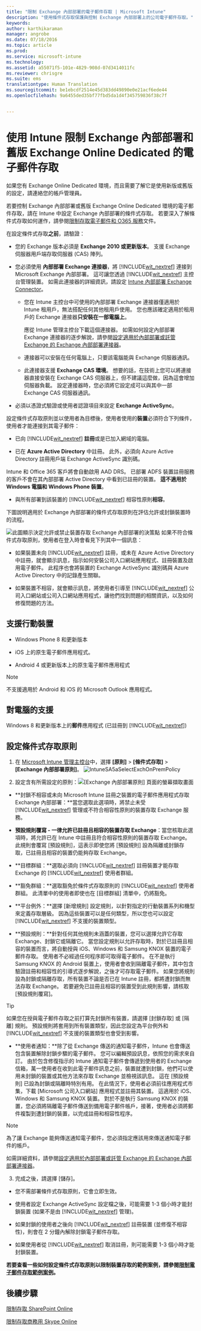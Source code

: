 ```yaml
---
title: "限制 Exchange 內部部署的電子郵件存取 | Microsoft Intune"
description: "使用條件式存取保護與控制 Exchange 內部部署上的公司電子郵件存取。"
keywords: 
author: karthikaraman
manager: angrobe
ms.date: 07/18/2016
ms.topic: article
ms.prod: 
ms.service: microsoft-intune
ms.technology: 
ms.assetid: a55071f5-101e-4829-908d-07d3414011fc
ms.reviewer: chrisgre
ms.suite: ems
translationtype: Human Translation
ms.sourcegitcommit: be1ebcdf2514e45d383dd49890e0e21acf6ede44
ms.openlocfilehash: 9a6455ded35bf77fbd5da1d4f345759836f38c7f


---
```


# 使用 Intune 限制 Exchange 內部部署和舊版 Exchange Online Dedicated 的電子郵件存取


如果您有 Exchange Online Dedicated 環境，而且需要了解它是使用新版或舊版的設定，請連絡您的帳戶管理員。


若要控制 Exchange 內部部署或舊版 Exchange Online Dedicated 環境的電子郵件存取，請在 Intune 中設定 Exchange 內部部署的條件式存取。
若要深入了解條件式存取如何運作，請參閱[限制存取電子郵件和 O365 服務]( restrict-access-to-email-and-o365-services-with-microsoft-intune.md)文件。

在設定條件式存取**之前**，請驗證：

-   您的 Exchange 版本必須是 **Exchange 2010 或更新版本**。 支援 Exchange 伺服器用戶端存取伺服器 (CAS) 陣列。

-   您必須使用 **內部部署 Exchange 連接器**，將 [!INCLUDE[wit_nextref](../includes/wit_nextref_md.md)] 連接到 Microsoft Exchange 內部部署。 這可讓您透過 [!INCLUDE[wit_nextref](../includes/wit_nextref_md.md)] 主控台管理裝置。 如需此連接器的詳細資訊，請設定 [Intune 內部部署 Exchange Connector](intune-on-premises-exchange-connector.md)。

    -   您在 Intune 主控台中可使用的內部部署 Exchange 連接器僅適用於 Intune 租用戶，無法搭配任何其他租用戶使用。 您也應該確定適用於租用戶的 Exchange 連接器**只安裝在一部電腦上**。

        應從 Intune 管理主控台下載這個連接器。  如需如何設定內部部署 Exchange 連接器的逐步解說，請參閱[設定適用於內部部署或託管 Exchange 的 Exchange 內部部署連接器](intune-on-premises-exchange-connector.md)。

    -   連接器可以安裝在任何電腦上，只要該電腦能與 Exchange 伺服器通訊。

    -   此連接器支援 **Exchange CAS 環境**。 想要的話，在技術上您可以將連接器直接安裝在 Exchange CAS 伺服器上，但不建議這麼做，因為這會增加伺服器負載。
    設定連接器時，您必須將它設定成可以與其中一部 Exchange CAS 伺服器通訊。

-   必須以憑證式驗證或使用者認證項目來設定 **Exchange ActiveSync**。

設定條件式存取原則並以使用者為目標後，使用者使用的**裝置**必須符合下列條件，使用者才能連接到其電子郵件：

-  已向 [!INCLUDE[wit_nextref](../includes/wit_nextref_md.md)] **註冊**或是已加入網域的電腦。

-  已在 **Azure Active Directory** 中註冊。 此外，必須向 Azure Active Directory 註冊用戶端 Exchange ActiveSync 識別碼。

  Intune 和 Office 365 客戶將會自動啟用 AAD DRS。 已部署 ADFS 裝置註冊服務的客戶不會在其內部部署 Active Directory 中看到已註冊的裝置。 **這不適用於 Windows 電腦和 Windows Phone 裝置**。

-   與所有部署到該裝置的 [!INCLUDE[wit_nextref](../includes/wit_nextref_md.md)] 相容性原則**相容**。

下圖說明適用於 Exchange 內部部署的條件式存取原則在評估允許或封鎖裝置時的流程。

![此圖顯示決定允許或禁止裝置存取 Exchange 內部部署的決策點](../media/ConditionalAccess8-2.png) 如果不符合條件式存取原則，使用者在登入時會看見下列其中一個訊息：

- 如果裝置未向 [!INCLUDE[wit_nextref](../includes/wit_nextref_md.md)] 註冊，或未在 Azure Active Directory 中註冊，就會顯示訊息，指示如何安裝公司入口網站應用程式、註冊裝置及啟用電子郵件。 此程序也會將裝置的 Exchange ActiveSync 識別碼與 Azure Active Directory 中的記錄產生關聯。

-   如果裝置不相容，就會顯示訊息，將使用者引導至 [!INCLUDE[wit_nextref](../includes/wit_nextref_md.md)] 公司入口網站或公司入口網站應用程式，讓他們找到問題的相關資訊，以及如何修復問題的方法。

## 支援行動裝置
-   Windows Phone 8 和更新版本

-   iOS 上的原生電子郵件應用程式。

-   Android 4 或更新版本上的原生電子郵件應用程式
> [!NOTE]
> 不支援適用於 Android 和 iOS 的 Microsoft Outlook 應用程式。

## 對電腦的支援

Windows 8 和更新版本上的**郵件**應用程式 (已註冊到 [!INCLUDE[wit_nextref](../includes/wit_nextref_md.md)])

##  設定條件式存取原則

1.  在 [Microsoft Intune 管理主控台](https://manage.microsoft.com)中，選擇 **[原則]** > **[條件式存取]** > **[Exchange 內部部署原則]**。
![IntuneSA5aSelectExchOnPremPolicy](../media/IntuneSA5aSelectExchOnPremPolicy.png)

2.  設定含有所需設定的原則：![[Exchange 內部部署原則] 頁面的螢幕擷取畫面](../media/IntuneSA5bExchangeOnPremPolicy.png)

  - **封鎖不相容或未向 Microsoft Intune 註冊之裝置的電子郵件應用程式存取 Exchange 內部部署：**當您選取此選項時，將禁止未受 [!INCLUDE[wit_nextref](../includes/wit_nextref_md.md)] 管理或不符合相容性原則的裝置存取 Exchange 服務。

  - **預設規則覆寫 - 一律允許已註冊且相容的裝置存取 Exchange**：當您核取此選項時，將允許已在 Intune 中註冊且符合相容性原則的裝置存取 Exchange。  
  此規則會覆寫 [預設規則]，這表示即使您將 [預設規則] 設為隔離或封鎖存取，已註冊且相容的裝置仍能夠存取 Exchange。

  - **目標群組：**選取必須向 [!INCLUDE[wit_nextref](../includes/wit_nextref_md.md)] 註冊裝置才能存取 Exchange 的 [!INCLUDE[wit_nextref](../includes/wit_nextref_md.md)] 使用者群組。

  - **豁免群組：**選取豁免於條件式存取原則的 [!INCLUDE[wit_nextref](../includes/wit_nextref_md.md)] 使用者群組。 此清單中的使用者即使也在 [目標群組] 清單中，仍將豁免。

  - **平台例外：**選擇 [新增規則] 設定規則，以針對指定的行動裝置系列和機型來定義存取層級。 因為這些裝置可以是任何類型，所以您也可以設定 [!INCLUDE[wit_nextref](../includes/wit_nextref_md.md)] 不支援的裝置類型。

  - **預設規則：**針對任何其他規則未涵蓋的裝置，您可以選擇允許它存取 Exchange、封鎖它或隔離它。 當您設定規則以允許存取時，對於已註冊且相容的裝置而言，將自動授與 iOS、Windows 和 Samsung KNOX 裝置的電子郵件存取。 使用者不必經過任何程序即可取得電子郵件。  在不是執行 Samsung KNOX 的 Android 裝置上，使用者會收到隔離電子郵件，其中包含驗證註冊和相容性的引導式逐步解說，之後才可存取電子郵件。 如果您將規則設為封鎖或隔離存取，所有裝置不論是否已在 Intune 註冊，都將遭封鎖而無法存取 Exchange。 若要避免已註冊且相容的裝置受到此規則影響，請核取 [預設規則覆寫]。
>[!TIP]
>如果您在授與電子郵件存取之前打算先封鎖所有裝置，請選擇 [封鎖存取] 或 [隔離] 規則。 預設規則將套用到所有裝置類型，因此您設定為平台例外和 [!INCLUDE[wit_nextref](../includes/wit_nextref_md.md)] 不支援的裝置類型也會受到影響。

  - **使用者通知：**除了從 Exchange 傳送的通知電子郵件，Intune 也會傳送包含裝置解除封鎖步驟的電子郵件。 您可以編輯預設訊息，依照您的需求來自訂。 由於包含修復指示的 Intune 通知電子郵件會傳遞到使用者的 Exchange 信箱，萬一使用者在收到此電子郵件訊息之前，裝置就遭到封鎖，他們可以使用未封鎖的裝置或其他方法來存取 Exchange 並檢視該訊息。 這在 [預設規則] 已設為封鎖或隔離時特別有用。  在此情況下，使用者必須前往應用程式市集，下載 [Microsoft 公司入口網站] 應用程式並註冊其裝置。 這適用於 iOS、Windows 和 Samsung KNOX 裝置。  對於不是執行 Samsung KNOX 的裝置，您必須將隔離電子郵件傳送到備用電子郵件帳戶，接著，使用者必須將郵件複製到遭封鎖的裝置，以完成註冊和相容性程序。
  > [!NOTE]
  > 為了讓 Exchange 能夠傳送通知電子郵件，您必須指定應該用來傳送通知電子郵件的帳戶。
  >
  > 如需詳細資料，請參閱[設定適用於內部部署或託管 Exchange 的 Exchange 內部部署連接器](intune-on-premises-exchange-connector.md)。

3.  完成之後，請選擇 [儲存]。

-   您不需部署條件式存取原則，它會立即生效。

-   使用者設定 Exchange ActiveSync 設定檔之後，可能需要 1-3 個小時才能封鎖裝置 (如果不是由 [!INCLUDE[wit_nextref](../includes/wit_nextref_md.md)] 管理)。

-   如果封鎖的使用者之後向 [!INCLUDE[wit_nextref](../includes/wit_nextref_md.md)] 註冊裝置 (並修復不相容性)，則會在 2 分鐘內解除封鎖電子郵件存取。

-   如果使用者從 [!INCLUDE[wit_nextref](../includes/wit_nextref_md.md)] 取消註冊，則可能需要 1-3 個小時才能封鎖裝置。

**若要查看一些如何設定條件式存取原則以限制裝置存取的範例案例，請參閱[限制電子郵件存取範例案例](restrict-email-access-example-scenarios.md)。**

## 後續步驟
[限制存取 SharePoint Online](restrict-access-to-sharepoint-online-with-microsoft-intune.md)

[限制存取商務用 Skype Online](restrict-access-to-skype-for-business-online-with-microsoft-intune.md)



<!--HONumber=Jul16_HO5-->



